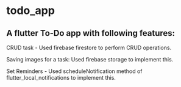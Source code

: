 # todo_app

## A flutter To-Do app with following features:

CRUD task - Used firebase firestore to perform CRUD operations.

Saving images for a task: Used firebase storage to implement this.

Set Reminders - Used scheduleNotification method of flutter_local_notifications to implement this. 
